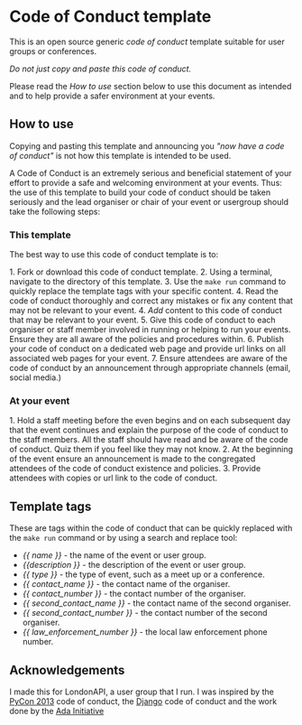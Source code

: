# Code of Conduct template

This is an open source generic *code of conduct* template suitable for user groups or conferences.

*Do not just copy and paste this code of conduct.*

Please read the *How to use* section below to use this document as intended and to help provide a safer environment at your events.

## How to use

Copying and pasting this template and announcing you _"now have a code of conduct"_ is not how this template is intended to be used.

A Code of Conduct is an extremely serious and beneficial statement of your effort to provide a safe and welcoming environment at your events. Thus: the use of this template to build your code of conduct should be taken seriously and the lead organiser or chair of your event or usergroup should take the following steps:

### This template

The best way to use this code of conduct template is to:

1\. Fork or download this code of conduct template.
2\. Using a terminal, navigate to the directory of this template.
3\. Use the `make run` command to quickly replace the template tags with your specific content.
4\. Read the code of conduct thoroughly and correct any mistakes or fix any content that may not be relevant to your event.
4\. *Add* content to this code of conduct that may be relevant to your event.
5\. Give this code of conduct to each organiser or staff member involved in running or helping to run your events. Ensure they are all aware of the policies and procedures within.
6\. Publish your code of conduct on a dedicated web page and provide url links on all associated web pages for your event.
7\. Ensure attendees are aware of the code of conduct by an announcement through appropriate channels (email, social media.)

### At your event

1\. Hold a staff meeting before the even begins and on each subsequent day that the event continues and explain the purpose of the code of conduct to the staff members. All the staff should have read and be aware of the code of conduct. Quiz them if you feel like they may not know.
2\. At the beginning of the event ensure an announcement is made to the congregated attendees of the code of conduct existence and policies.
3\. Provide attendees with copies or url link to the code of conduct.

## Template tags

These are tags within the code of conduct that can be quickly replaced with the
`make run` command or by using a search and replace tool:

- *{{ name }}* - the name of the event or user group.
- *{{description }}* - the description of the event or user group.
- *{{ type }}* - the type of event, such as a meet up or a conference.
- *{{ contact_name }}* - the contact name of the organiser.
- *{{ contact_number }}* - the contact number of the organiser.
- *{{ second_contact_name }}* - the contact name of the second organiser.
- *{{ second_contact_number }}* - the contact number of the second organiser.
- *{{ law_enforcement_number }}* - the local law enforcement phone number.

## Acknowledgements

I made this for LondonAPI, a user group that I run. I was inspired by the [PyCon 2013](https://github.com/python/pycon-code-of-conduct) code of conduct, the [Django](http://djangoproject.com/conduct/) code of conduct and the work done by the [Ada Initiative](http://geekfeminism.wikia.com/wiki/Conference_anti-harassment/Policy)
